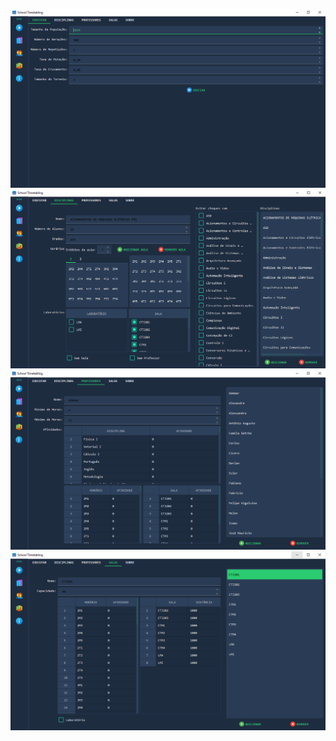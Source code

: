 

![alt text for screen readers](images/exec.png "Title")
![alt text for screen readers](images/disciplinas.png "Title")
![alt text for screen readers](images/professores.png "Title")
![alt text for screen readers](images/salas.png "Title")
